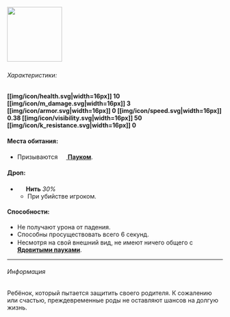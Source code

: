 <img src="https://gamepedia.cursecdn.com/minecraft_gamepedia/6/60/Cave_Spider.png" width="128"> 

###### Характеристики:
**[[img/icon/health.svg|width=16px]] 10
[[img/icon/m_damage.svg|width=16px]] 3
[[img/icon/armor.svg|width=16px]] 0
[[img/icon/speed.svg|width=16px]] 0.38
[[img/icon/visibility.svg|width=16px]] 50
[[img/icon/k_resistance.svg|width=16px]] 0**

#### Места обитания:
- Призываются [<img src="https://gamepedia.cursecdn.com/minecraft_gamepedia/8/84/Spider.png" width="16"> **Пауком**](https://github.com/SoSeDiK-Universe/Wiki/wiki/Паук).

#### Дроп:
- <img src="https://gamepedia.cursecdn.com/minecraft_gamepedia/a/a0/String.png" width="16"> **Нить** *30%*
  - При убийстве игроком.

#### Способности:
- Не получают урона от падения.
- Способны просуществовать всего 6 секунд.
- Несмотря на свой внешний вид, не имеют ничего общего с [<img src="https://gamepedia.cursecdn.com/minecraft_gamepedia/6/60/Cave_Spider.png" width="16"> **Ядовитыми пауками**](https://github.com/SoSeDiK-Universe/Wiki/wiki/Ядовитый-паук).

___
###### Информация
Ребёнок, который пытается защитить своего родителя. К сожалению или счастью, преждевременные роды не оставляют шансов на долгую жизнь.